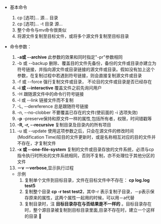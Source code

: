 * 基本命令
  1. cp [选项]... 源... 目录
  2. cp [选项]... -t 目录 源...
  3. 整个命令与mv命令很类似
  4. 将源文件复制至目标文件，或将多个源文件复制至目标目录

* 命令参数：
  1. **-a或 --archive** 此参数的效果和同时指定"-pr"参数相同
  3. -b 或 --backup 删除、覆盖目的文件先备份，备份的文件或目录亦建立为符号链接，并指向源文件或目录链接的源文件或目录。假如没有加上这个参数，在复制过程中若遇到符号链接，则会直接复制源文件或目录
  4. -f 或 --force 强行复制文件或目录， 不论目的文件或目录是否已经存在
  5. **-i 或 --interactive** 覆盖文件之前先询问用户
  6. -H 跟随源文件中的命令行符号链接
  7. -l 或 --link 链接文件而不复制
  8. -L, --dereference   总是跟随符号链接
  9. -n, --no-clobber 不要覆盖已存在的文件(使前面的 -i 选项失效)
  10. **-p** -preserve保持和原文件一样的属性,包括所有者，权限，时间错戳等
  12. **-R, -r, --recursive**  复制目录及目录内的所有项目
  13. -u 或 --update 使用这项参数之后，只会在源文件的修改时间(Modification Time)较目的文件更新时，或是名称相互对应的目的文件并不存在，才复制文件
  14. **-x 或 --one-file-system** 复制的文件或目录存放的文件系统，必须与cp指令执行时所处的文件系统相同，否则不复制，亦不处理位于其他分区的文件
  15. **－v －verbose**,显示执行过程

  * 示例
    1. 复制单个文件到目标目录，文件在目标文件中不存在： **cp log.log test5**
    2. 复制整个目录 **cp -r test test2**，其中-r 表示复制子目录，－p表示保存原来的属性，这两个属性一起用的时候，可以用－a代替
    2. 复制目录时，注 **目标目录存在与否结果是不一样的** 。目标目录存在时，整个源目录被复制到目标目录里面,目录不存在时，建立一个这样的目录
  
